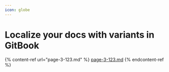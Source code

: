```yaml
---
icon: globe
---
```


# Localize your docs with variants in GitBook

{% content-ref url="page-3-123.md" %}
[page-3-123.md](page-3-123.md)
{% endcontent-ref %}


